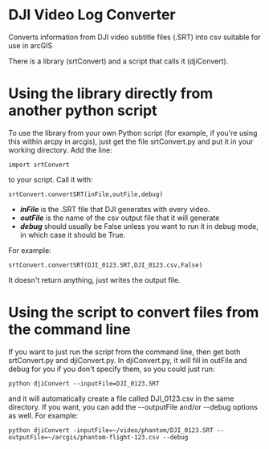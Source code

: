 DJI Video Log Converter
=======================

Converts information from DJI video subtitle files (.SRT) into csv suitable for use in arcGIS

There is a library (srtConvert) and a script that calls it (djiConvert).

# Using the library directly from another python script

To use the library from your own Python script (for example, if you're using this within arcpy in arcgis), just 
get the file srtConvert.py and put it in your working directory.  Add the line:
```
import srtConvert
```
to your script.  Call it with:
```
srtConvert.convertSRT(inFile,outFile,debug)
```
- ***inFile*** is the .SRT file that DJI generates with every video.
- ***outFile*** is the name of the csv output file that it will generate
- ***debug*** should usually be False unless you want to run it in debug mode, in which case it should be True.

For example:
```
srtConvert.convertSRT(DJI_0123.SRT,DJI_0123.csv,False)
```
It doesn't return anything, just writes the output file.

# Using the script to convert files from the command line

If you want to just run the script from the command line, then get both srtConvert.py and djiConvert.py. 
In djiConvert.py, it will fill in outFile and debug for you if you don't specify them, so you could just run:
```
python djiConvert --inputFile=DJI_0123.SRT
```
and it will automatically create a file called DJI_0123.csv in the same directory.
If you want, you can add the --outputFile and/or --debug options as well. For example:
```
python djiConvert -inputFile=~/video/phantom/DJI_0123.SRT --outputFile=~/arcgis/phantom-flight-123.csv --debug
```
